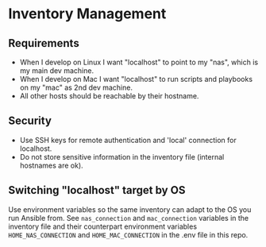 # Inventory Management

## Requirements
- When I develop on Linux I want "localhost" to point to my "nas", which is my main dev machine.
- When I develop on Mac I want "localhost" to run scripts and playbooks on my "mac" as 2nd dev machine.
- All other hosts should be reachable by their hostname.

## Security
- Use SSH keys for remote authentication and 'local' connection for localhost.
- Do not store sensitive information in the inventory file (internal hostnames are ok).

## Switching "localhost" target by OS
Use environment variables so the same inventory can adapt to the OS you run Ansible from.
See `nas_connection` and `mac_connection` variables in the inventory file and their counterpart environment variables
`HOME_NAS_CONNECTION` and `HOME_MAC_CONNECTION` in the .env file in this repo.
